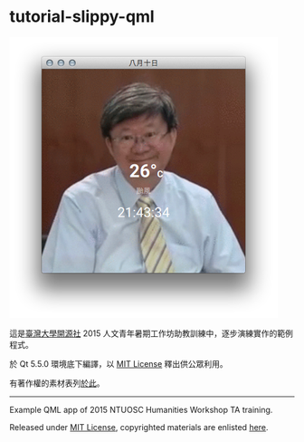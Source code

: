 tutorial-slippy-qml
===================

![螢幕截圖](screenshot.png)

這是[臺灣大學開源社](https://ntuosc.org) 2015 人文青年暑期工作坊助教訓練中，逐步演練實作的範例程式。

於 Qt 5.5.0 環境底下編譯，以 [MIT License](LICENSE.md) 釋出供公眾利用。

有著作權的素材表列[於此](COPYRIGHT.md)。

---

Example QML app of 2015 NTUOSC Humanities Workshop TA training.

Released under [MIT License](LICENSE.md), copyrighted materials are enlisted [here](COPYRIGHT.md).

